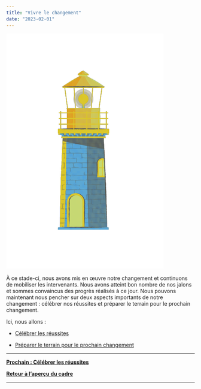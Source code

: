 ```yaml
---
title: "Vivre le changement"
date: "2023-02-01"
---
```


![](/images/FLC-Waypoint.png)

À ce stade-ci, nous avons mis en œuvre notre changement et continuons de mobiliser les intervenants. Nous avons atteint bon nombre de nos jalons et sommes convaincus des progrès réalisés à ce jour. Nous pouvons maintenant nous pencher sur deux aspects importants de notre changement : célébrer nos réussites et préparer le terrain pour le prochain changement.

Ici, nous allons :

- [Célébrer les réussites](/celebrer-les-reussites/)

- [Préparer le terrain pour le prochain changement](/preparer-le-terrain-pour-notre-prochain-changement/)

* * *

[**Prochain : Célébrer les réussites**](/celebrer-les-reussites/)

[**Retour à l’aperçu du cadre**](/un-cadre-pour-diriger-le-changement/)

* * *
